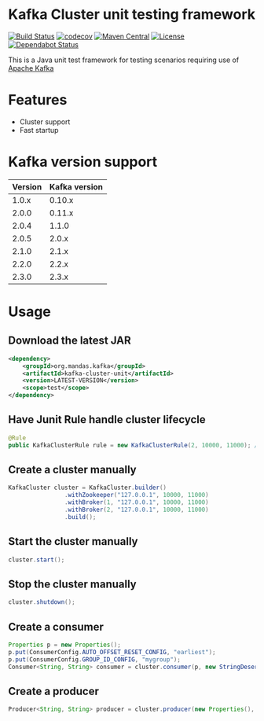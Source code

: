 # Kafka Cluster unit testing framework

[![Build Status](https://travis-ci.org/dmandalidis/kafka-cluster-unit.svg?branch=master)](https://travis-ci.org/dmandalidis/kafka-cluster-unit)
[![codecov](https://codecov.io/github/dmandalidis/kafka-cluster-unit/coverage.svg?branch=master)](https://codecov.io/github/dmandalidis/kafka-cluster-unit?branch=master)
[![Maven Central](https://img.shields.io/maven-central/v/org.mandas.kafka/kafka-cluster-unit.svg)](https://search.maven.org/#search%7Cga%7C1%7Cg%3A%22org.mandas.kafka%22%20kafka-cluster-unit)
[![License](https://img.shields.io/github/license/dmandalidis/kafka-cluster-unit.svg)](LICENSE)
[![Dependabot Status](https://api.dependabot.com/badges/status?host=github&repo=dmandalidis/kafka-cluster-unit)](https://dependabot.com)

This is a Java unit test framework for testing scenarios requiring use of [Apache Kafka](http://kafka.apache.org)

# Features

* Cluster support
* Fast startup

# Kafka version support

| Version | Kafka version |
| --- | --- |
| 1.0.x | 0.10.x |
| 2.0.0 | 0.11.x |
| 2.0.4 | 1.1.0 |
| 2.0.5 | 2.0.x |
| 2.1.0 | 2.1.x |
| 2.2.0 | 2.2.x |
| 2.3.0 | 2.3.x |

# Usage

## Download the latest JAR

```xml
<dependency>
	<groupId>org.mandas.kafka</groupId>
	<artifactId>kafka-cluster-unit</artifactId>
	<version>LATEST-VERSION</version>
	<scope>test</scope>
</dependency>
```

## Have Junit Rule handle cluster lifecycle
```java
@Rule
public KafkaClusterRule rule = new KafkaClusterRule(2, 10000, 11000); // This will manage 2 kafka brokers at port 10000-11000
```

## Create a cluster manually
```java
KafkaCluster cluster = KafkaCluster.builder()
				.withZookeeper("127.0.0.1", 10000, 11000)
				.withBroker(1, "127.0.0.1", 10000, 11000)
				.withBroker(2, "127.0.0.1", 10000, 11000)
				.build();
```

## Start the cluster manually
```java
cluster.start();
```
## Stop the cluster manually
```java
cluster.shutdown();
```
## Create a consumer
```java
Properties p = new Properties();
p.put(ConsumerConfig.AUTO_OFFSET_RESET_CONFIG, "earliest");
p.put(ConsumerConfig.GROUP_ID_CONFIG, "mygroup");
Consumer<String, String> consumer = cluster.consumer(p, new StringDeserializer(), new StringDeserializer());
```
## Create a producer
```java
Producer<String, String> producer = cluster.producer(new Properties(), new StringSerializer(), new StringSerializer());
```
